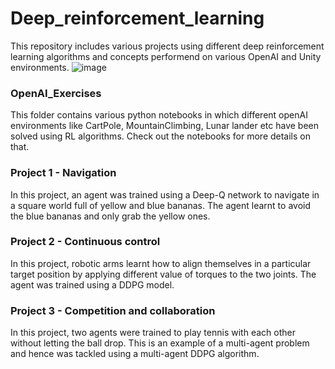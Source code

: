 # Deep_reinforcement_learning
This repository includes various projects using different deep reinforcement learning algorithms and concepts performend on various OpenAI and Unity environments.
![image](https://user-images.githubusercontent.com/10624937/42135602-b0335606-7d12-11e8-8689-dd1cf9fa11a9.gif)

### OpenAI_Exercises
This folder contains various python notebooks in which different openAI environments like CartPole, MountainClimbing, Lunar lander etc have been solved using RL algorithms. Check out the notebooks for more details on that.

### Project 1 - Navigation
In this project, an agent was trained using a Deep-Q network to navigate in a square world full of yellow and blue bananas. The agent learnt to avoid the blue bananas and only grab the yellow ones.

### Project 2 - Continuous control
In this project, robotic arms learnt how to align themselves in a particular target position by applying different value of torques to the two joints. The agent was trained using a DDPG model.

### Project 3 - Competition and collaboration
In this project, two agents were trained to play tennis with each other without letting the ball drop. This is an example of a multi-agent problem and hence was tackled using a multi-agent DDPG algorithm.
